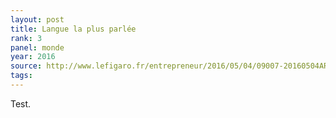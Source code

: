 ```yaml
---
layout: post
title: Langue la plus parlée
rank: 3
panel: monde
year: 2016
source: http://www.lefigaro.fr/entrepreneur/2016/05/04/09007-20160504ARTFIG00071-la-france-une-terre-fertile-pour-les-start-up.php
tags:
---
```


Test.
